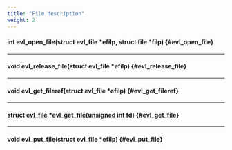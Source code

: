 ```yaml
---
title: "File description"
weight: 2
---
```


#### int evl_open_file(struct evl_file *efilp, struct file *filp) {#evl_open_file}

---

#### void evl_release_file(struct evl_file *efilp) {#evl_release_file}

---

#### void evl_get_fileref(struct evl_file *efilp) {#evl_get_fileref}

---

#### struct evl_file *evl_get_file(unsigned int fd) {#evl_get_file}

---

#### void evl_put_file(struct evl_file *efilp) {#evl_put_file}
